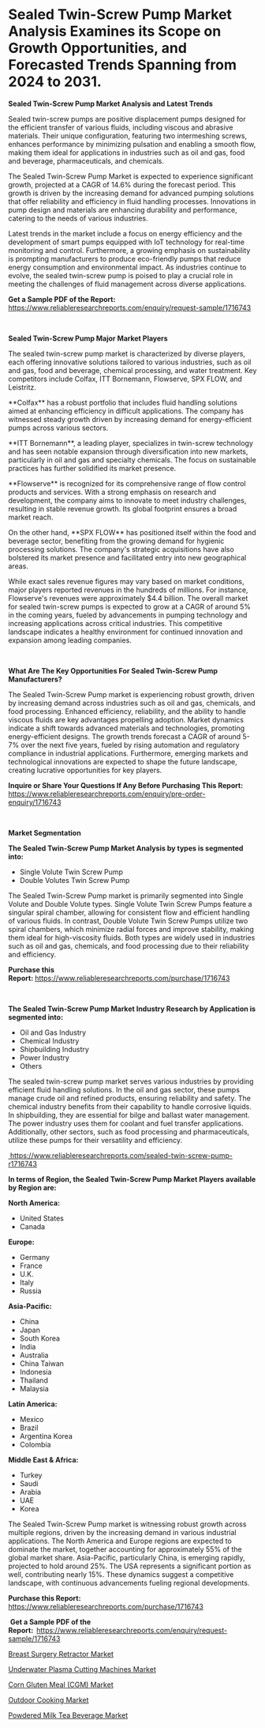 <p><h1>Sealed Twin-Screw Pump Market Analysis Examines its Scope on Growth Opportunities, and Forecasted Trends Spanning from 2024 to 2031.</h1></p><p><strong>Sealed Twin-Screw Pump Market Analysis and Latest Trends</strong></p>
<p><p>Sealed twin-screw pumps are positive displacement pumps designed for the efficient transfer of various fluids, including viscous and abrasive materials. Their unique configuration, featuring two intermeshing screws, enhances performance by minimizing pulsation and enabling a smooth flow, making them ideal for applications in industries such as oil and gas, food and beverage, pharmaceuticals, and chemicals.</p><p>The Sealed Twin-Screw Pump Market is expected to experience significant growth, projected at a CAGR of 14.6% during the forecast period. This growth is driven by the increasing demand for advanced pumping solutions that offer reliability and efficiency in fluid handling processes. Innovations in pump design and materials are enhancing durability and performance, catering to the needs of various industries.</p><p>Latest trends in the market include a focus on energy efficiency and the development of smart pumps equipped with IoT technology for real-time monitoring and control. Furthermore, a growing emphasis on sustainability is prompting manufacturers to produce eco-friendly pumps that reduce energy consumption and environmental impact. As industries continue to evolve, the sealed twin-screw pump is poised to play a crucial role in meeting the challenges of fluid management across diverse applications.</p></p>
<p><strong>Get a Sample PDF of the Report:&nbsp;</strong> <a href="https://www.reliableresearchreports.com/enquiry/request-sample/1716743?utm_campaign=7&utm_medium=2&utm_source=Github&utm_content=ia&utm_term=10102024&utm_id=sealed-twin-screw-pump">https://www.reliableresearchreports.com/enquiry/request-sample/1716743</a></p>
<p>&nbsp;</p>
<p><strong>Sealed Twin-Screw Pump Major Market Players</strong></p>
<p><p>The sealed twin-screw pump market is characterized by diverse players, each offering innovative solutions tailored to various industries, such as oil and gas, food and beverage, chemical processing, and water treatment. Key competitors include Colfax, ITT Bornemann, Flowserve, SPX FLOW, and Leistritz.</p><p>**Colfax** has a robust portfolio that includes fluid handling solutions aimed at enhancing efficiency in difficult applications. The company has witnessed steady growth driven by increasing demand for energy-efficient pumps across various sectors. </p><p>**ITT Bornemann**, a leading player, specializes in twin-screw technology and has seen notable expansion through diversification into new markets, particularly in oil and gas and specialty chemicals. The focus on sustainable practices has further solidified its market presence.</p><p>**Flowserve** is recognized for its comprehensive range of flow control products and services. With a strong emphasis on research and development, the company aims to innovate to meet industry challenges, resulting in stable revenue growth. Its global footprint ensures a broad market reach.</p><p>On the other hand, **SPX FLOW** has positioned itself within the food and beverage sector, benefiting from the growing demand for hygienic processing solutions. The company's strategic acquisitions have also bolstered its market presence and facilitated entry into new geographical areas.</p><p>While exact sales revenue figures may vary based on market conditions, major players reported revenues in the hundreds of millions. For instance, Flowserve's revenues were approximately $4.4 billion. The overall market for sealed twin-screw pumps is expected to grow at a CAGR of around 5% in the coming years, fueled by advancements in pumping technology and increasing applications across critical industries. This competitive landscape indicates a healthy environment for continued innovation and expansion among leading companies.</p></p>
<p>&nbsp;</p>
<p><strong>What Are The Key Opportunities For Sealed Twin-Screw Pump Manufacturers?</strong></p>
<p><p>The Sealed Twin-Screw Pump market is experiencing robust growth, driven by increasing demand across industries such as oil and gas, chemicals, and food processing. Enhanced efficiency, reliability, and the ability to handle viscous fluids are key advantages propelling adoption. Market dynamics indicate a shift towards advanced materials and technologies, promoting energy-efficient designs. The growth trends forecast a CAGR of around 5-7% over the next five years, fueled by rising automation and regulatory compliance in industrial applications. Furthermore, emerging markets and technological innovations are expected to shape the future landscape, creating lucrative opportunities for key players.</p></p>
<p><strong>Inquire or Share Your Questions If Any Before Purchasing This Report:</strong> <a href="https://www.reliableresearchreports.com/enquiry/pre-order-enquiry/1716743?utm_campaign=7&utm_medium=2&utm_source=Github&utm_content=ia&utm_term=10102024&utm_id=sealed-twin-screw-pump">https://www.reliableresearchreports.com/enquiry/pre-order-enquiry/1716743</a></p>
<p>&nbsp;</p>
<p><strong>Market Segmentation</strong></p>
<p><strong>The Sealed Twin-Screw Pump Market Analysis by types is segmented into:</strong></p>
<p><ul><li>Single Volute Twin Screw Pump</li><li>Double Volutes Twin Screw Pump</li></ul></p>
<p><p>The Sealed Twin-Screw Pump market is primarily segmented into Single Volute and Double Volute types. Single Volute Twin Screw Pumps feature a singular spiral chamber, allowing for consistent flow and efficient handling of various fluids. In contrast, Double Volute Twin Screw Pumps utilize two spiral chambers, which minimize radial forces and improve stability, making them ideal for high-viscosity fluids. Both types are widely used in industries such as oil and gas, chemicals, and food processing due to their reliability and efficiency.</p></p>
<p><strong>Purchase this Report:&nbsp;</strong><a href="https://www.reliableresearchreports.com/purchase/1716743?utm_campaign=7&utm_medium=2&utm_source=Github&utm_content=ia&utm_term=10102024&utm_id=sealed-twin-screw-pump">https://www.reliableresearchreports.com/purchase/1716743</a></p>
<p>&nbsp;</p>
<p><strong>The Sealed Twin-Screw Pump Market Industry Research by Application is segmented into:</strong></p>
<p><ul><li>Oil and Gas Industry</li><li>Chemical Industry</li><li>Shipbuilding Industry</li><li>Power Industry</li><li>Others</li></ul></p>
<p><p>The sealed twin-screw pump market serves various industries by providing efficient fluid handling solutions. In the oil and gas sector, these pumps manage crude oil and refined products, ensuring reliability and safety. The chemical industry benefits from their capability to handle corrosive liquids. In shipbuilding, they are essential for bilge and ballast water management. The power industry uses them for coolant and fuel transfer applications. Additionally, other sectors, such as food processing and pharmaceuticals, utilize these pumps for their versatility and efficiency.</p></p>
<p><a href="https://www.reliableresearchreports.com/sealed-twin-screw-pump-r1716743?utm_campaign=7&utm_medium=2&utm_source=Github&utm_content=ia&utm_term=10102024&utm_id=sealed-twin-screw-pump">&nbsp;https://www.reliableresearchreports.com/sealed-twin-screw-pump-r1716743</a></p>
<p><strong>In terms of Region, the Sealed Twin-Screw Pump Market Players available by Region are:</strong></p>
<p>
    <p> <strong> North America: </strong>
        <ul>
            <li>United States</li>
            <li>Canada</li>
        </ul>
        </p> 
    <p> <strong> Europe: </strong>
        <ul>
            <li>Germany</li>
            <li>France</li>
            <li>U.K.</li>
            <li>Italy</li>
            <li>Russia</li>
        </ul>
        </p> 
    <p> <strong> Asia-Pacific: </strong>
        <ul>
            <li>China</li>
            <li>Japan</li>
            <li>South Korea</li>
            <li>India</li>
            <li>Australia</li>
            <li>China Taiwan</li>
            <li>Indonesia</li>
            <li>Thailand</li>
            <li>Malaysia</li>
        </ul>
        </p> 
    <p> <strong> Latin America: </strong>
        <ul>
            <li>Mexico</li>
            <li>Brazil</li>
            <li>Argentina Korea</li>
            <li>Colombia</li>
        </ul>
        </p> 
    <p> <strong> Middle East & Africa: </strong>
        <ul>
            <li>Turkey</li>
            <li>Saudi</li>
            <li>Arabia</li>
            <li>UAE</li>
            <li>Korea</li>
        </ul>
    </p>
    </p>
<p><p>The Sealed Twin-Screw Pump market is witnessing robust growth across multiple regions, driven by the increasing demand in various industrial applications. The North America and Europe regions are expected to dominate the market, together accounting for approximately 55% of the global market share. Asia-Pacific, particularly China, is emerging rapidly, projected to hold around 25%. The USA represents a significant portion as well, contributing nearly 15%. These dynamics suggest a competitive landscape, with continuous advancements fueling regional developments.</p></p>
<p><strong>Purchase this Report: </strong><a href="https://www.reliableresearchreports.com/purchase/1716743?utm_campaign=7&utm_medium=2&utm_source=Github&utm_content=ia&utm_term=10102024&utm_id=sealed-twin-screw-pump">https://www.reliableresearchreports.com/purchase/1716743</a></p>
<p>&nbsp;<strong>Get a Sample PDF of the Report:&nbsp;&nbsp;</strong><a href="https://www.reliableresearchreports.com/enquiry/request-sample/1716743?utm_campaign=7&utm_medium=2&utm_source=Github&utm_content=ia&utm_term=10102024&utm_id=sealed-twin-screw-pump">https://www.reliableresearchreports.com/enquiry/request-sample/1716743</a></p>
<p><strong></strong></p>
<p><p><a href="https://www.linkedin.com/pulse/breast-surgery-retractor-market-growth-outlook-from-2024-2031-q6c2c?utm_campaign=7&utm_medium=2&utm_source=Github&utm_content=ia&utm_term=10102024&utm_id=sealed-twin-screw-pump">Breast Surgery Retractor Market</a></p><p><a href="https://www.linkedin.com/pulse/underwater-plasma-cutting-machines-market-forecasts-trends-pjmqe?utm_campaign=7&utm_medium=2&utm_source=Github&utm_content=ia&utm_term=10102024&utm_id=sealed-twin-screw-pump">Underwater Plasma Cutting Machines Market</a></p><p><a href="https://issuu.com/reportprime-2/docs/corn-gluten-meal-cgm-market-size-20_df8be1c92f83db?utm_campaign=7&utm_medium=2&utm_source=Github&utm_content=ia&utm_term=10102024&utm_id=sealed-twin-screw-pump">Corn Gluten Meal (CGM) Market</a></p><p><a href="https://github.com/MarilynDouglas476/Market-Research-Report-List-1/blob/main/outdoor-cooking-market.md?utm_campaign=7&utm_medium=2&utm_source=Github&utm_content=ia&utm_term=10102024&utm_id=sealed-twin-screw-pump">Outdoor Cooking Market</a></p><p><a href="https://issuu.com/reportprime-2/docs/powdered-milk-tea-beverage-market-s_f01006e8dda7d5?utm_campaign=7&utm_medium=2&utm_source=Github&utm_content=ia&utm_term=10102024&utm_id=sealed-twin-screw-pump">Powdered Milk Tea Beverage Market</a></p></p>